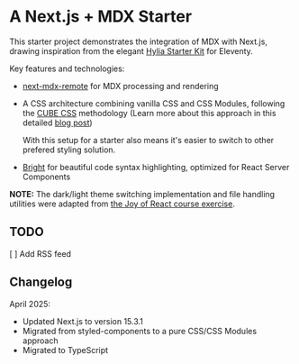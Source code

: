 # A Next.js + MDX Starter

This starter project demonstrates the integration of MDX with Next.js, drawing inspiration from the elegant [Hylia Starter Kit](https://hylia.website/) for Eleventy.

Key features and technologies:

- [next-mdx-remote](https://github.com/hashicorp/next-mdx-remote) for MDX processing and rendering
- A CSS architecture combining vanilla CSS and CSS Modules, following the [CUBE CSS](https://cube.fyi/) methodology (Learn more about this approach in this detailed [blog post](https://piccalil.li/blog/cube-css/))

  With this setup for a starter also means it's easier to switch to other prefered styling solution.

- [Bright](https://bright.codehike.org/) for beautiful code syntax highlighting, optimized for React Server Components

**NOTE:** The dark/light theme switching implementation and file handling utilities were adapted from [the Joy of React course exercise](https://github.com/joy-of-react/project-blog).

## TODO

[ ] Add RSS feed

## Changelog

April 2025:

- Updated Next.js to version 15.3.1
- Migrated from styled-components to a pure CSS/CSS Modules approach
- Migrated to TypeScript
